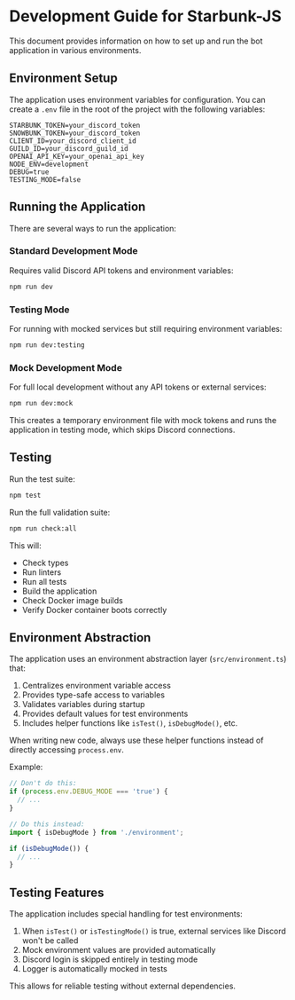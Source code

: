 # Development Guide for Starbunk-JS

This document provides information on how to set up and run the bot application in various environments.

## Environment Setup

The application uses environment variables for configuration. You can create a `.env` file in the root of the project with the following variables:

```
STARBUNK_TOKEN=your_discord_token
SNOWBUNK_TOKEN=your_discord_token
CLIENT_ID=your_discord_client_id
GUILD_ID=your_discord_guild_id
OPENAI_API_KEY=your_openai_api_key
NODE_ENV=development
DEBUG=true
TESTING_MODE=false
```

## Running the Application

There are several ways to run the application:

### Standard Development Mode

Requires valid Discord API tokens and environment variables:

```bash
npm run dev
```

### Testing Mode

For running with mocked services but still requiring environment variables:

```bash
npm run dev:testing
```

### Mock Development Mode

For full local development without any API tokens or external services:

```bash
npm run dev:mock
```

This creates a temporary environment file with mock tokens and runs the application in testing mode, which skips Discord connections.

## Testing

Run the test suite:

```bash
npm test
```

Run the full validation suite:

```bash
npm run check:all
```

This will:
- Check types
- Run linters
- Run all tests
- Build the application
- Check Docker image builds
- Verify Docker container boots correctly

## Environment Abstraction

The application uses an environment abstraction layer (`src/environment.ts`) that:

1. Centralizes environment variable access
2. Provides type-safe access to variables
3. Validates variables during startup
4. Provides default values for test environments
5. Includes helper functions like `isTest()`, `isDebugMode()`, etc.

When writing new code, always use these helper functions instead of directly accessing `process.env`.

Example:
```typescript
// Don't do this:
if (process.env.DEBUG_MODE === 'true') {
  // ...
}

// Do this instead:
import { isDebugMode } from './environment';

if (isDebugMode()) {
  // ...
}
```

## Testing Features

The application includes special handling for test environments:

1. When `isTest()` or `isTestingMode()` is true, external services like Discord won't be called
2. Mock environment values are provided automatically
3. Discord login is skipped entirely in testing mode
4. Logger is automatically mocked in tests

This allows for reliable testing without external dependencies.
